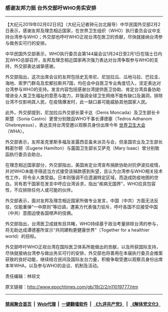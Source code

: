 ### 感谢友邦力挺 台外交部吁WHO务实安排
------------------------

<p>
 【大纪元2019年02月02日讯】（大纪元记者钟元台北报导）中华民国外交部2月2日表示，感谢友邦及理念相近国家，在世界卫生组织（WHO）执行委员会议中支持台湾参与WHO；外交部也呼吁WHO正视台湾在医卫的贡献，尽快就接纳台湾参与做务实可行的安排。
</p>
<p>
 中华民国外交部表示，WHO执行委员会第144届会议1月24日至2月1日在瑞士日内瓦WHO总部召开，友邦及理念相近国家再次强力表达对台湾争取参与WHO的支持，外交部表达诚挚感谢。
</p>
<p>
 外交部指出，这次出席会议的友邦包括史瓦帝尼、尼加拉瓜、瓜地马拉、巴拉圭、海地、索罗门群岛及宏都拉斯共7国，均在会中自医卫专业角度切入，坚定表达对台湾参与WHO的支持。发言内容包括感谢台湾提供医卫协助、肯定台湾具备协助增进全人类卫生福祉的意愿与能力，并强调全球卫生网络不能有缺口及漏洞，排除台湾不仅影响其人民，在疫情爆发时，此一缺口甚可能威胁其他国家人民。
</p>
<p>
 此外，外交部提到，尼加拉瓜外交部长蒙卡达（Denis Moncada）及卫生部长卡斯楚（Sonia Castro）更曾分别致函WHO干事长谭德塞（Tedros Adhanom Ghebreyesus），表达支持台湾受邀以观察员身份出席今年
 <a href="http://www.epochtimes.com/gb/tag/%E4%B8%96%E7%95%8C%E5%8D%AB%E7%94%9F%E5%A4%A7%E4%BC%9A.html">
  世界卫生大会
 </a>
 （WHA）。
</p>
<p>
 外交部表示，友邦圣克里斯多福及圣露西亚虽未派员与会，但圣国农业及卫生部长韩密尔顿（Eugene Hamilton）与露国卫生部长艾萨克（Mary Isaac）曾分别致函执行委员会助台。
</p>
<p>
 在理念相近国家部分，外交部指出，美国肯定台湾宣布捐款协助对抗伊波拉疫情，并对WHO未能寻得适当方式接受该捐款感到失望，且认为台湾参与WHO相关技术性工作，将令全人类受益。日本则强调不应遗漏特定区域，而造成防疫地图的空白。另有若干国家在发言中呼应台湾诉求，指出“疾病无国界”，WHO应具包容性，不应排除任何人或可能的伙伴。
</p>
<p>
 外交部表示，面对友邦及理念相近国家所做专业发言，中国（中共）方面无法反驳，仅能重弹“一中原则”等旧调，遭美方代表强力驳斥，呼吁各国不应接受中国（中共）意图迫使各国噤声的伎俩。
</p>
<p>
 外交部指出，台湾医卫成就有目共睹，WHO持续基于政治考量排除台湾的参与，将无助达成谭德塞所宣示“共同建构更健康世界”（Together for a healthier world）的目标。
</p>
<p>
 外交部呼吁WHO正视台湾在国际医卫体系所能做出的贡献，以及所获国际支持，尽快就接纳台湾参与做出务实可行的安排，外交部也将善用在本届执行委员会推案获致的良好动能，继续结合民间及国际友台力量，积极争取受邀以观察员身份出席本年WHA，以及参与WHO的会议、机制及活动。
</p>
<p>
 责任编辑：林琮文
</p>

原文链接：http://www.epochtimes.com/gb/19/2/2/n11019777.htm


------------------------
#### [禁闻聚合首页](https://github.com/gfw-breaker/banned-news/blob/master/README.md) &nbsp;|&nbsp; [Web代理](https://github.com/gfw-breaker/open-proxy/blob/master/README.md) &nbsp;|&nbsp; [一键翻墙软件](https://github.com/gfw-breaker/nogfw/blob/master/README.md) &nbsp;|&nbsp; [《九评共产党》](https://github.com/gfw-breaker/9ping.md/blob/master/README.md#九评之一评共产党是什么) &nbsp;|&nbsp; [《解体党文化》](https://github.com/gfw-breaker/jtdwh.md/blob/master/README.md#绪论)
